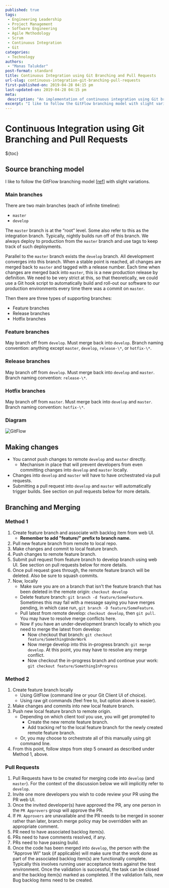 ```yaml
---
published: true
tags:
 - Engineering Leadership
 - Project Management
 - Software Engineering
 - Agile Methodology
 - Scrum
 - Continuous Integration
 - Git
categories:
 - Technology
authors:
 - "Manas Talukdar"
post-format: standard
title: Continuous Integration using Git Branching and Pull Requests
url-slug: continuous-integration-git-branching-pull-requests
first-published-on: 2019-04-28 04:15 pm
last-updated-on: 2019-04-28 04:15 pm
meta:
 description: "An implementation of continuous integration using Git branching and pull requests."
excerpt: "I like to follow the GitFlow branching model with slight variations."
---
```


# Continuous Integration using Git Branching and Pull Requests

${toc}

## Source branching model

I like to follow the GitFlow branching model \[[ref](http://nvie.com/posts/a-successful-git-branching-model/)\] with slight variations.

### Main branches

There are two main branches (each of infinite timeline):

- `master`
- `develop`

The `master` branch is at the “root” level. Some also refer to this as the integration branch. Typically, nightly builds run off of this branch. We always deploy to production from the `master` branch and use tags to keep track of such deployments.

Parallel to the `master` branch exists the `develop` branch. All development converges into this branch. When a stable point is reached, all changes are merged back to `master` and tagged with a release number. Each time when changes are merged back into `master`, this is a new production release by definition. We need to be very strict at this, so that theoretically, we could use a Git hook script to automatically build and roll-out our software to our production environments every time there was a commit on `master`.

Then there are three types of supporting branches:

- Feature branches
- Release branches
- Hotfix branches

### Feature branches

May branch off from `develop`. Must merge back into `develop`. Branch naming
convention: anything except `master`, `develop`, `release-\*`, or `hotfix-\*`.

### Release branches

May branch off from `develop`. Must merge back into `develop` and `master`. Branch naming convention: `release-\*`.

### Hotfix branches

May branch off from `master`. Must merge back into `develop` and `master`. Branch naming convention: `hotfix-\*`.

### Diagram

![GitFlow](http://nvie.com/img/git-model@2x.png)

## Making changes

- You cannot push changes to remote `develop` and `master` directly.
  - Mechanism in place that will prevent developers from even committing changes into `develop` and `master` locally.
- Changes into `develop` and `master` will have to have orchestrated via pull requests.
- Submitting a pull request into `develop` and `master` will automatically trigger builds. See section on pull requests below for more details.

## Branching and Merging

### Method 1

1. Create feature branch and associate with backlog item from web UI.
    - **Remember to add "feature/" prefix to branch name.**
1. Pull new feature branch from remote to local repo.
1. Make changes and commit to local feature branch.
1. Push changes to remote feature branch.
1. Submit pull request from feature branch to develop branch using web UI. See section on pull requests below for more details.
1. Once pull request goes through, the remote feature branch will be deleted. Also be sure to squash commits.
1. Now, locally
    - Make sure you are on a branch that isn't the feature branch that has been deleted in the remote origin: `checkout develop`
    - Delete feature branch: `git branch -d feature/SomeFeature`. Sometimes this may fail with a message saying you have merges pending, in which case run, `git branch -D feature/SomeFeature`.
    - Pull latest from remote develop: `checkout develop`, then `git pull`. You may have to resolve merge conflicts here.
    - Now if you have an under-development branch locally to which you need to merge the latest from develop:
        - Now checkout that branch: `git checkout feature/SomethingUnderWork`
        - Now merge develop into this in-progress branch: `git merge develop`. At this point, you may have to resolve any merge conflict.
        - Now checkout the in-progress branch and continue your work: `git checkout feature/SomethingInProgress`

### Method 2

1. Create feature branch locally
    - Using GitFlow (command line or your Git Client UI of choice).
    - Using raw git commands (feel free to, but option above is easier).
1. Make changes and commits into new local feature branch.
1. Push new local feature branch to remote origin.
    - Depending on which client tool you use, you will get prompted to
        - Create the new remote feature branch.
        - Add tracking ref to the local feature branch for the newly created remote feature branch.
    - Or, you may choose to orchestrate all of this manually using git command line.
1. From this point, follow steps from step 5 onward as described under Method 1, above.

### Pull Requests

1. Pull Requests have to be created for merging code into `develop` (and `master`). For the context of the discussion below we will implicitly refer to `develop`.
1. Invite one more developers you wish to code review your PR using the PR web UI.
1. Once the invited developer(s) have approved the PR, any one person in the `PR Approvers` group will approve the PR.
1. If `PR Approvers` are unavailable and the PR needs to be merged in sooner rather than later, branch merge policy may be overridden with an appropriate comment.
1. PR need to have associated backlog item(s).
1. PRs need to have comments resolved, if any.
1. PRs need to have passing build.
1. Once the code has been merged into `develop`, the person with the "Approve WI" task (if applicable) will make sure that the work done as part of the associated backlog item(s) are functionally complete. Typically this involves running user acceptance tests against the test environment. Once the validation is successful, the task can be closed and the backlog item(s) marked as completed. If the validation fails, new Bug backlog items need to be created.
